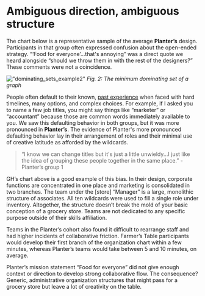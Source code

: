 # Ambiguous direction, ambiguous structure

The chart below is a representative sample of the average **Planter’s**  design. Participants in that group often expressed confusion about the open-ended strategy. “‘Food for everyone’...that's annoying” was a direct quote we heard alongside “should we throw them in with the rest of the designers?” These comments were not a coincidence.

!["dominating_sets_example2"](http://sparkandshine.net/wordpress/wp-content/uploads/2016/02/dominating_sets_example2.png)
*Fig. 2: The minimum dominating set of a graph*

People often default to their known, [past experience](https://duckduckgo.com) when faced with hard timelines, many options, and complex choices. For example, if I asked you to name a few job titles, you might say things like “marketer” or “accountant” because those are common words immediately available to you. We saw this defaulting behavior in both groups, but it was more pronounced in **Planter’s**. The evidence of Planter's more pronounced defaulting behavior lay in their arrangement of roles and their minimal use of creative latitude as afforded by the wildcards.

>“I know we can change titles but it's just a little unwieldy...I just like the idea of grouping these people together in the same place.” - Planter’s group 1

GH’s chart above is a good example of this bias. In their design, corporate functions are concentrated in one place and marketing is consolidated in two branches. The team under the [store] “Manager” is a large, monolithic structure of associates. All ten wildcards were used to fill a single role under inventory. Altogether, the structure doesn’t break the mold of your basic conception of a grocery store. Teams are not dedicated to any specific purpose outside of their skills affiliation.

Teams in the Planter’s cohort also found it difficult to rearrange staff and had higher incidents of collaborative friction. Farmer’s Table participants would develop their first branch of the organization chart within a few minutes, whereas Planter’s teams would take between 5 and 10 minutes, on average. 

Planter’s mission statement “Food for everyone”  did not give enough context or direction to develop strong collaborative flow. The consequence? Generic, administrative organization structures that might pass for a grocery store but leave a lot of creativity on the table.
